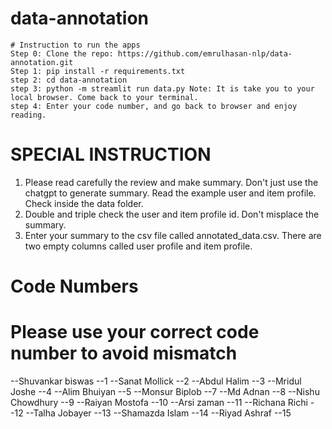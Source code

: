 # data-annotation
    # Instruction to run the apps
    Step 0: Clone the repo: https://github.com/emrulhasan-nlp/data-annotation.git
    Step 1: pip install -r requirements.txt
    step 2: cd data-annotation
    step 3: python -m streamlit run data.py Note: It is take you to your local browser. Come back to your terminal.
    step 4: Enter your code number, and go back to browser and enjoy reading.

# SPECIAL INSTRUCTION

1. Please read carefully the review and make summary. Don't just use the chatgpt to generate summary. Read the example user and item profile. Check inside the data folder.
2. Double and triple check the user and item profile id. Don't misplace the summary.
3. Enter your summary to the csv file called annotated_data.csv. There are two empty columns called user profile and item profile.

# Code Numbers
 # Please use your correct code number to avoid mismatch
--Shuvankar biswas  --1
--Sanat Mollick --2
--Abdul Halim  --3
--Mridul Joshe --4
--Alim Bhuiyan  --5
--Monsur Biplob --7
--Md Adnan --8
--Nishu Chowdhury --9
--Raiyan Mostofa --10
--Arsi zaman --11
--Richana Richi --12
--Talha Jobayer --13
--Shamazda Islam --14
--Riyad Ashraf --15
